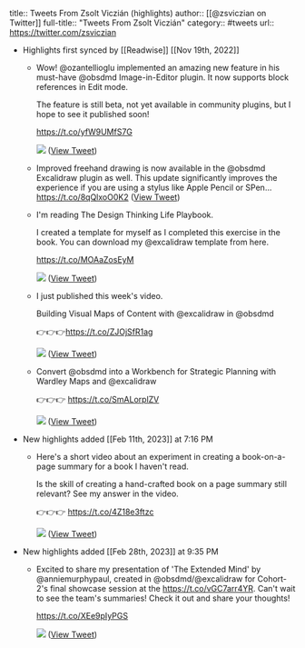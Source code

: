title:: Tweets From Zsolt Viczián (highlights)
author:: [[@zsviczian on Twitter]]
full-title:: "Tweets From Zsolt Viczián"
category:: #tweets
url:: https://twitter.com/zsviczian

- Highlights first synced by [[Readwise]] [[Nov 19th, 2022]]
	- Wow! @ozantellioglu implemented an amazing new feature in his must-have @obsdmd Image-in-Editor plugin. It now supports block references in Edit mode.
	  
	  The feature is still beta, not yet available in community plugins, but I hope to see it published soon!
	  
	  https://t.co/yfW9UMfS7G 
	  
	  ![](https://pbs.twimg.com/media/E9-JggUWEAEe6Ss.jpg) ([View Tweet](https://twitter.com/zsviczian/status/1432014488417574917))
	- Improved freehand drawing is now available in the @obsdmd Excalidraw plugin as well. This update significantly improves the experience if you are using a stylus like Apple Pencil or SPen... https://t.co/8qQlxoO0K2 ([View Tweet](https://twitter.com/zsviczian/status/1439474681548001286))
	- I'm reading The Design Thinking Life Playbook.
	  
	  I created a template for myself as I completed this exercise in the book. You can download my @excalidraw  template from here.
	  
	  https://t.co/MOAaZosEyM 
	  
	  ![](https://pbs.twimg.com/media/E_qVBZ7XEAwgua-.jpg) ([View Tweet](https://twitter.com/zsviczian/status/1439627933082165259))
	- I just published this week's video. 
	  
	  Building Visual Maps of Content with @excalidraw in @obsdmd 
	  
	  👉👉👉https://t.co/ZJOjSfR1ag 
	  
	  ![](https://pbs.twimg.com/media/FAOXRyIVQAYu8Hn.jpg) ([View Tweet](https://twitter.com/zsviczian/status/1442163199353176069))
	- Convert @obsdmd  into a Workbench for Strategic Planning with Wardley Maps and @excalidraw 
	  
	  👉👉👉 https://t.co/SmALorplZV 
	  
	  ![](https://pbs.twimg.com/media/FG_myV6X0AA9RYg.jpg) ([View Tweet](https://twitter.com/zsviczian/status/1472649614335565837))
- New highlights added [[Feb 11th, 2023]] at 7:16 PM
	- Here's a short video about an experiment in creating a book-on-a-page summary for a book I haven't read.
	  
	  Is the skill of creating a hand-crafted book on a page summary still relevant? See my answer in the video.
	  
	  👉👉👉 https://t.co/4Z18e3ftzc 
	  
	  ![](https://pbs.twimg.com/media/FonnwedXsAk9jKU.jpg) ([View Tweet](https://twitter.com/zsviczian/status/1624084506599731202))
- New highlights added [[Feb 28th, 2023]] at 9:35 PM
	- Excited to share my presentation of 'The Extended Mind' by @anniemurphypaul, created in @obsdmd/@excalidraw for Cohort-2's final showcase session at the https://t.co/vGC7arr4YR. Can't wait to see the team's summaries! Check it out and share your thoughts!
	  
	  https://t.co/XEe9pIyPGS 
	  
	  ![](https://pbs.twimg.com/media/FpLb0ObWAAMFH54.jpg) ([View Tweet](https://twitter.com/zsviczian/status/1626606586167803906))